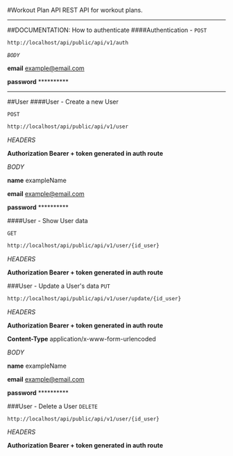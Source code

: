 #Workout Plan API
REST API for workout plans.

---

##DOCUMENTATION:
How to authenticate
####Authentication - `POST`
```sh
http://localhost/api/public/api/v1/auth
```

_`BODY`_

**email**   example@email.com

**password**    **********

---

##User
####User - Create a new User 

`POST`
```sh
http://localhost/api/public/api/v1/user
```

_HEADERS_

**Authorization Bearer + token generated in auth route**

_BODY_

**name**   exampleName

**email**   example@email.com

**password**    **********

####User - Show User data 

`GET`
```sh
http://localhost/api/public/api/v1/user/{id_user}
```

_HEADERS_

**Authorization Bearer + token generated in auth route**

###User - Update a User's data
`PUT`

```sh
http://localhost/api/public/api/v1/user/update/{id_user}
```

_HEADERS_

**Authorization Bearer + token generated in auth route**

**Content-Type**   application/x-www-form-urlencoded

_BODY_

**name**   exampleName

**email**   example@email.com

**password**    **********


###User - Delete a User
`DELETE`

```sh
http://localhost/api/public/api/v1/user/{id_user}
```

_HEADERS_

**Authorization Bearer + token generated in auth route**